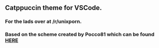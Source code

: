 ## Catppuccin theme for VSCode.

### For the lads over at /r/unixporn.

### Based on the scheme created by Pocco81 which can be found [HERE](https://github.com/catppuccin/catppuccin)